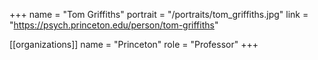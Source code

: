 +++
name = "Tom Griffiths"
portrait = "/portraits/tom_griffiths.jpg"
link = "https://psych.princeton.edu/person/tom-griffiths"

[[organizations]]
name = "Princeton"
role = "Professor"
+++


